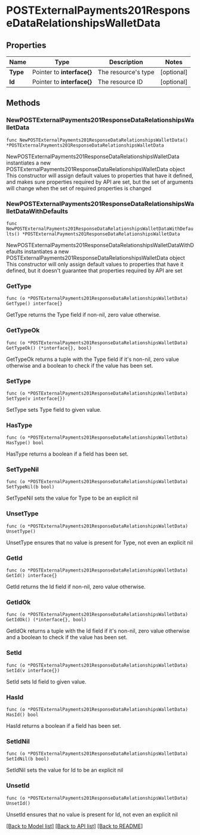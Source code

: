 # POSTExternalPayments201ResponseDataRelationshipsWalletData

## Properties

Name | Type | Description | Notes
------------ | ------------- | ------------- | -------------
**Type** | Pointer to **interface{}** | The resource&#39;s type | [optional] 
**Id** | Pointer to **interface{}** | The resource ID | [optional] 

## Methods

### NewPOSTExternalPayments201ResponseDataRelationshipsWalletData

`func NewPOSTExternalPayments201ResponseDataRelationshipsWalletData() *POSTExternalPayments201ResponseDataRelationshipsWalletData`

NewPOSTExternalPayments201ResponseDataRelationshipsWalletData instantiates a new POSTExternalPayments201ResponseDataRelationshipsWalletData object
This constructor will assign default values to properties that have it defined,
and makes sure properties required by API are set, but the set of arguments
will change when the set of required properties is changed

### NewPOSTExternalPayments201ResponseDataRelationshipsWalletDataWithDefaults

`func NewPOSTExternalPayments201ResponseDataRelationshipsWalletDataWithDefaults() *POSTExternalPayments201ResponseDataRelationshipsWalletData`

NewPOSTExternalPayments201ResponseDataRelationshipsWalletDataWithDefaults instantiates a new POSTExternalPayments201ResponseDataRelationshipsWalletData object
This constructor will only assign default values to properties that have it defined,
but it doesn't guarantee that properties required by API are set

### GetType

`func (o *POSTExternalPayments201ResponseDataRelationshipsWalletData) GetType() interface{}`

GetType returns the Type field if non-nil, zero value otherwise.

### GetTypeOk

`func (o *POSTExternalPayments201ResponseDataRelationshipsWalletData) GetTypeOk() (*interface{}, bool)`

GetTypeOk returns a tuple with the Type field if it's non-nil, zero value otherwise
and a boolean to check if the value has been set.

### SetType

`func (o *POSTExternalPayments201ResponseDataRelationshipsWalletData) SetType(v interface{})`

SetType sets Type field to given value.

### HasType

`func (o *POSTExternalPayments201ResponseDataRelationshipsWalletData) HasType() bool`

HasType returns a boolean if a field has been set.

### SetTypeNil

`func (o *POSTExternalPayments201ResponseDataRelationshipsWalletData) SetTypeNil(b bool)`

 SetTypeNil sets the value for Type to be an explicit nil

### UnsetType
`func (o *POSTExternalPayments201ResponseDataRelationshipsWalletData) UnsetType()`

UnsetType ensures that no value is present for Type, not even an explicit nil
### GetId

`func (o *POSTExternalPayments201ResponseDataRelationshipsWalletData) GetId() interface{}`

GetId returns the Id field if non-nil, zero value otherwise.

### GetIdOk

`func (o *POSTExternalPayments201ResponseDataRelationshipsWalletData) GetIdOk() (*interface{}, bool)`

GetIdOk returns a tuple with the Id field if it's non-nil, zero value otherwise
and a boolean to check if the value has been set.

### SetId

`func (o *POSTExternalPayments201ResponseDataRelationshipsWalletData) SetId(v interface{})`

SetId sets Id field to given value.

### HasId

`func (o *POSTExternalPayments201ResponseDataRelationshipsWalletData) HasId() bool`

HasId returns a boolean if a field has been set.

### SetIdNil

`func (o *POSTExternalPayments201ResponseDataRelationshipsWalletData) SetIdNil(b bool)`

 SetIdNil sets the value for Id to be an explicit nil

### UnsetId
`func (o *POSTExternalPayments201ResponseDataRelationshipsWalletData) UnsetId()`

UnsetId ensures that no value is present for Id, not even an explicit nil

[[Back to Model list]](../README.md#documentation-for-models) [[Back to API list]](../README.md#documentation-for-api-endpoints) [[Back to README]](../README.md)


